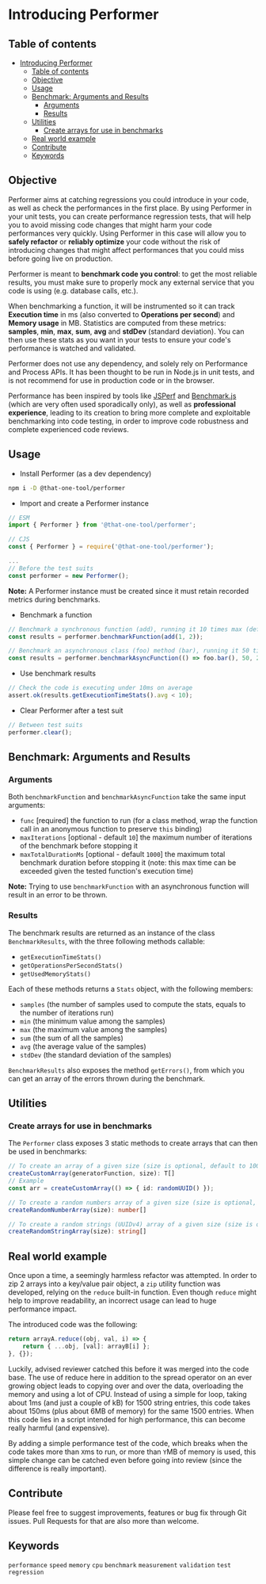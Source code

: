 # Introducing Performer

## Table of contents

- [Introducing Performer](#introducing-performer)
    - [Table of contents](#table-of-contents)
    - [Objective](#objective)
    - [Usage](#usage)
    - [Benchmark: Arguments and Results](#benchmark-arguments-and-results)
        - [Arguments](#arguments)
        - [Results](#results)
    - [Utilities](#utilities)
        - [Create arrays for use in benchmarks](#create-arrays-for-use-in-benchmarks)
    - [Real world example](#real-world-example)
    - [Contribute](#contribute)
    - [Keywords](#keywords)

## Objective

Performer aims at catching regressions you could introduce in your code, as well as check the performances in the first place. By using Performer in your unit tests, you can create performance regression tests, that will help you to avoid missing code changes that might harm your code performances very quickly. Using Performer in this case will allow you to **safely refactor** or **reliably optimize** your code without the risk of introducing changes that might affect performances that you could miss before going live on production.

Performer is meant to **benchmark code you control**: to get the most reliable results, you must make sure to properly mock any external service that you code is using (e.g. database calls, etc.).

When benchmarking a function, it will be instrumented so it can track **Execution time** in ms (also converted to **Operations per second**) and **Memory usage** in MB. Statistics are computed from these metrics: **samples**, **min**, **max**, **sum**, **avg** and **stdDev** (standard deviation).
You can then use these stats as you want in your tests to ensure your code's performance is watched and validated.

Performer does not use any dependency, and solely rely on Performance and Process APIs. It has been thought to be run in Node.js in unit tests, and is not recommend for use in production code or in the browser.

Performance has been inspired by tools like [JSPerf](https://jsperf.app/) and [Benchmark.js](https://benchmarkjs.com/) (which are very often used sporadically only), as well as **professional experience**, leading to its creation to bring more complete and exploitable benchmarking into code testing, in order to improve code robustness and complete experienced code reviews.

## Usage

- Install Performer (as a dev dependency)

```sh
npm i -D @that-one-tool/performer
```

- Import and create a Performer instance

```typescript
// ESM
import { Performer } from '@that-one-tool/performer';

// CJS
const { Performer } = require('@that-one-tool/performer');

...
// Before the test suits
const performer = new Performer();
```

**Note:** A Performer instance must be created since it must retain recorded metrics during benchmarks.

- Benchmark a function

```typescript
// Benchmark a synchronous function (add), running it 10 times max (default) in a 1000ms max (default) time frame
const results = performer.benchmarkFunction(add(1, 2));

// Benchmark an asynchronous class (foo) method (bar), running it 50 times in a 2000ms max time frame
const results = performer.benchmarkAsyncFunction(() => foo.bar(), 50, 2000);
```

- Use benchmark results

```typescript
// Check the code is executing under 10ms on average
assert.ok(results.getExecutionTimeStats().avg < 10);
```

- Clear Performer after a test suit

```typescript
// Between test suits
performer.clear();
```

## Benchmark: Arguments and Results

### Arguments

Both `benchmarkFunction` and `benchmarkAsyncFunction` take the same input arguments:

- `func` [required] the function to run (for a class method, wrap the function call in an anonymous function to preserve `this` binding)
- `maxIterations` [optional - default `10`] the maximum number of iterations of the benchmark before stopping it
- `maxTotalDurationMs` [optional - default `1000`] the maximum total benchmark duration before stopping it (note: this max time can be exceeded given the tested function's execution time)

**Note:** Trying to use `benchmarkFunction` with an asynchronous function will result in an error to be thrown.

### Results

The benchmark results are returned as an instance of the class `BenchmarkResults`, with the three following methods callable:

- `getExecutionTimeStats()`
- `getOperationsPerSecondStats()`
- `getUsedMemoryStats()`

Each of these methods returns a `Stats` object, with the following members:

- `samples` (the number of samples used to compute the stats, equals to the number of iterations run)
- `min` (the minimum value among the samples)
- `max` (the maximum value among the samples)
- `sum` (the sum of all the samples)
- `avg` (the average value of the samples)
- `stdDev` (the standard deviation of the samples)

`BenchmarkResults` also exposes the method `getErrors()`, from which you can get an array of the errors thrown during the benchmark.

## Utilities

### Create arrays for use in benchmarks

The `Performer` class exposes 3 static methods to create arrays that can then be used in benchmarks:

```typescript
// To create an array of a given size (size is optional, default to 1000 items) which values are created by the generator function you provide
createCustomArray(generatorFunction, size): T[]
// Example
const arr = createCustomArray(() => { id: randomUUID() });

// To create a random numbers array of a given size (size is optional, default to 1000 items)
createRandomNumberArray(size): number[]

// To create a random strings (UUIDv4) array of a given size (size is optional, default to 1000 items)
createRandomStringArray(size): string[]
```

## Real world example

Once upon a time, a seemingly harmless refactor was attempted. In order to zip 2 arrays into a key/value pair object, a `zip` utility function was developed, relying on the `reduce` built-in function. Even though `reduce` might help to improve readability, an incorrect usage can lead to huge performance impact.

The introduced code was the following:

```typescript
return arrayA.reduce((obj, val, i) => {
	return { ...obj, [val]: arrayB[i] };
}, {});
```

Luckily, advised reviewer catched this before it was merged into the code base. The use of reduce here in addition to the spread operator on an ever growing object leads to copying over and over the data, overloading the memory and using a lot of CPU. Instead of using a simple for loop, taking about 1ms (and just a couple of kB) for 1500 string entries, this code takes about 150ms (plus about 6MB of memory) for the same 1500 entries. When this code lies in a script intended for high performance, this can become really harmful (and expensive).

By adding a simple performance test of the code, which breaks when the code takes more than `X`ms to run, or more than `Y`MB of memory is used, this simple change can be catched even before going into review (since the difference is really important).

## Contribute

Please feel free to suggest improvements, features or bug fix through Git issues. Pull Requests for that are also more than welcome.

## Keywords

`performance` `speed` `memory` `cpu` `benchmark` `measurement` `validation` `test` `regression`
